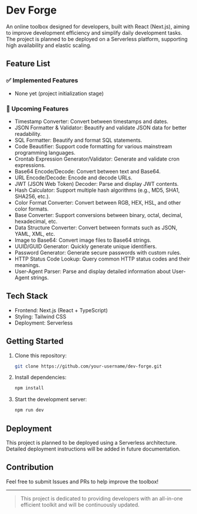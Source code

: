 # Dev Forge

An online toolbox designed for developers, built with React (Next.js), aiming to improve development efficiency and simplify daily development tasks. The project is planned to be deployed on a Serverless platform, supporting high availability and elastic scaling.

## Feature List

### ✅ Implemented Features

- None yet (project initialization stage)

### 📝 Upcoming Features

- Timestamp Converter: Convert between timestamps and dates.
- JSON Formatter & Validator: Beautify and validate JSON data for better readability.
- SQL Formatter: Beautify and format SQL statements.
- Code Beautifier: Support code formatting for various mainstream programming languages.
- Crontab Expression Generator/Validator: Generate and validate cron expressions.
- Base64 Encode/Decode: Convert between text and Base64.
- URL Encode/Decode: Encode and decode URLs.
- JWT (JSON Web Token) Decoder: Parse and display JWT contents.
- Hash Calculator: Support multiple hash algorithms (e.g., MD5, SHA1, SHA256, etc.).
- Color Format Converter: Convert between RGB, HEX, HSL, and other color formats.
- Base Converter: Support conversions between binary, octal, decimal, hexadecimal, etc.
- Data Structure Converter: Convert between formats such as JSON, YAML, XML, etc.
- Image to Base64: Convert image files to Base64 strings.
- UUID/GUID Generator: Quickly generate unique identifiers.
- Password Generator: Generate secure passwords with custom rules.
- HTTP Status Code Lookup: Query common HTTP status codes and their meanings.
- User-Agent Parser: Parse and display detailed information about User-Agent strings.

## Tech Stack

- Frontend: Next.js (React + TypeScript)
- Styling: Tailwind CSS
- Deployment: Serverless

## Getting Started

1. Clone this repository:
   ```bash
   git clone https://github.com/your-username/dev-forge.git
   ```
2. Install dependencies:
   ```bash
   npm install
   ```
3. Start the development server:
   ```bash
   npm run dev
   ```

## Deployment

This project is planned to be deployed using a Serverless architecture. Detailed deployment instructions will be added in future documentation.

## Contribution

Feel free to submit Issues and PRs to help improve the toolbox!

---

> This project is dedicated to providing developers with an all-in-one efficient toolkit and will be continuously updated.
